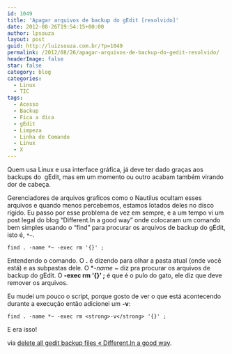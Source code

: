 ```yaml
---
id: 1049
title: 'Apagar arquivos de backup do gEdit [resolvido]'
date: 2012-08-26T19:54:15+00:00
author: lpsouza
layout: post
guid: http://luizsouza.com.br/?p=1049
permalink: /2012/08/26/apagar-arquivos-de-backup-do-gedit-resolvido/
headerImage: false
star: false
category: blog
categories:
  - Linux
  - TIC
tags:
  - Acesso
  - Backup
  - Fica a dica
  - gEdit
  - Limpeza
  - Linha de Comando
  - Linux
  - X
---
```

Quem usa Linux e usa interface gráfica, já deve ter dado graças aos backups do  gEdit, mas em um momento ou outro acabam também virando dor de cabeça.

Gerenciadores de arquivos graficos como o Nautilus ocultam esses arquivos e quando menos percebemos, estamos lotados deles no disco rígido. Eu passo por esse problema de vez em sempre, e a um tempo vi um post legal do blog &#8220;Different.In a good way&#8221; onde colocaram um comando bem simples usando o &#8220;find&#8221; para procurar os arquivos de backup do gEdit, isto é, `*~`.

`find . -name *~ -exec rm '{}' ;`

Entendendo o comando. O **.** é dizendo para olhar a pasta atual (onde você está) e as subpastas dele. O **-name *~** diz pra procurar os arquivos de backup do gEdit. O **-exec rm &#8216;{}&#8217; ;** é que é o pulo do gato, ele diz que deve remover os arquivos.

Eu mudei um pouco o script, porque gosto de ver o que está acontecendo durante a execução então adicionei um **-v**:

`find . -name *~ -exec rm <strong>-v</strong> '{}' ;`

E era isso!

via [delete all gedit backup files « Different.In a good way](https://paragasu.wordpress.com/2008/11/18/delete-all-gedit-backup-files/).